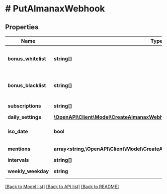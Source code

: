 # # PutAlmanaxWebhook

## Properties

Name | Type | Description | Notes
------------ | ------------- | ------------- | -------------
**bonus_whitelist** | **string[]** | from all available bonuses (ids) from /dofus3/meta/{language}/almanax/bonuses. Delete old entries with empty array []. Just null changes nothing. | [optional]
**bonus_blacklist** | **string[]** | from all available bonuses (ids) from /dofus3/meta/{language}/almanax/bonuses. Delete old entries with empty array []. Just null changes nothing. | [optional]
**subscriptions** | **string[]** | Get the available subscriptions with /meta/webhooks/almanax | [optional]
**daily_settings** | [**\OpenAPI\Client\Model\CreateAlmanaxWebhookDailySettings**](CreateAlmanaxWebhookDailySettings.md) |  | [optional]
**iso_date** | **bool** | If false, it will use common local time formats and weekday translations. If true, the format is YYYY-MM-DD. | [optional] [default to false]
**mentions** | **array<string,\OpenAPI\Client\Model\CreateAlmanaxWebhookMentionsValueInner[]>** | Almanax bonus ids mapped to array of mentions. | [optional]
**intervals** | **string[]** |  | [optional]
**weekly_weekday** | **string** | When to post the weekly preview at the specified time. | [optional]

[[Back to Model list]](../../README.md#models) [[Back to API list]](../../README.md#endpoints) [[Back to README]](../../README.md)
